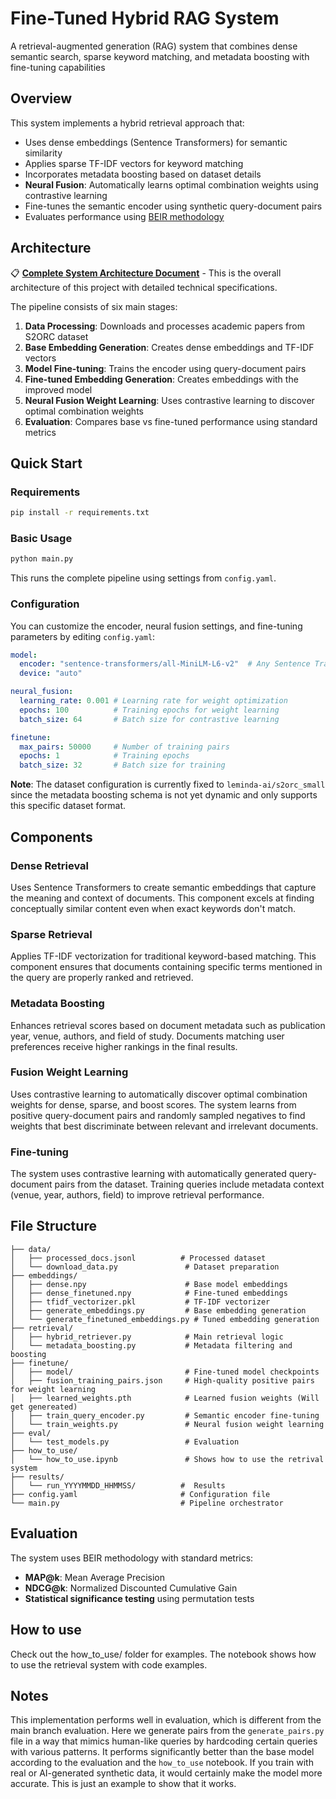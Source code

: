 # Fine-Tuned Hybrid RAG System

A retrieval-augmented generation (RAG) system that combines dense semantic search, sparse keyword matching, and metadata boosting with fine-tuning capabilities

## Overview

This system implements a hybrid retrieval approach that:
- Uses dense embeddings (Sentence Transformers) for semantic similarity
- Applies sparse TF-IDF vectors for keyword matching
- Incorporates metadata boosting based on dataset details
- **Neural Fusion**: Automatically learns optimal combination weights using contrastive learning
- Fine-tunes the semantic encoder using synthetic query-document pairs
- Evaluates performance using [BEIR methodology](https://github.com/opendatahub-io/rag/blob/main/benchmarks/llama-stack-rag-with-beir/benchmark_beir_ls_vs_no_ls.py)

## Architecture

📋 **[Complete System Architecture Document](https://docs.google.com/document/d/1TUQkHgfJR4f9m89givpiM84BdhKX0_rcpNV_WIYBTL8/edit?usp=sharing)** - This is the overall architecture of this project with detailed technical specifications.

The pipeline consists of six main stages:

1. **Data Processing**: Downloads and processes academic papers from S2ORC dataset
2. **Base Embedding Generation**: Creates dense embeddings and TF-IDF vectors
3. **Model Fine-tuning**: Trains the encoder using query-document pairs
4. **Fine-tuned Embedding Generation**: Creates embeddings with the improved model
5. **Neural Fusion Weight Learning**: Uses contrastive learning to discover optimal combination weights
6. **Evaluation**: Compares base vs fine-tuned performance using standard metrics

## Quick Start

### Requirements

```bash
pip install -r requirements.txt
```

### Basic Usage

```bash
python main.py
```

This runs the complete pipeline using settings from `config.yaml`.

### Configuration

You can customize the encoder, neural fusion settings, and fine-tuning parameters by editing `config.yaml`:

```yaml
model:
  encoder: "sentence-transformers/all-MiniLM-L6-v2"  # Any Sentence Transformers model
  device: "auto"

neural_fusion:
  learning_rate: 0.001 # Learning rate for weight optimization
  epochs: 100          # Training epochs for weight learning
  batch_size: 64       # Batch size for contrastive learning

finetune:
  max_pairs: 50000     # Number of training pairs
  epochs: 1            # Training epochs
  batch_size: 32       # Batch size for training
```

**Note**: The dataset configuration is currently fixed to `leminda-ai/s2orc_small` since the metadata boosting schema is not yet dynamic and only supports this specific dataset format.

## Components

### Dense Retrieval

Uses Sentence Transformers to create semantic embeddings that capture the meaning and context of documents. This component excels at finding conceptually similar content even when exact keywords don't match.

### Sparse Retrieval

Applies TF-IDF vectorization for traditional keyword-based matching. This component ensures that documents containing specific terms mentioned in the query are properly ranked and retrieved.

### Metadata Boosting

Enhances retrieval scores based on document metadata such as publication year, venue, authors, and field of study. Documents matching user preferences receive higher rankings in the final results.

### Fusion Weight Learning

Uses contrastive learning to automatically discover optimal combination weights for dense, sparse, and boost scores. The system learns from positive query-document pairs and randomly sampled negatives to find weights that best discriminate between relevant and irrelevant documents.

### Fine-tuning

The system uses contrastive learning with automatically generated query-document pairs from the dataset. Training queries include metadata context (venue, year, authors, field) to improve retrieval performance.

## File Structure

```
├── data/
│   ├── processed_docs.jsonl          # Processed dataset
│   └── download_data.py               # Dataset preparation
├── embeddings/
│   ├── dense.npy                      # Base model embeddings
│   ├── dense_finetuned.npy            # Fine-tuned embeddings
│   ├── tfidf_vectorizer.pkl           # TF-IDF vectorizer
│   ├── generate_embeddings.py         # Base embedding generation
│   └── generate_finetuned_embeddings.py # Tuned embedding generation
├── retrieval/
│   ├── hybrid_retriever.py            # Main retrieval logic
│   └── metadata_boosting.py           # Metadata filtering and boosting
├── finetune/
│   ├── model/                         # Fine-tuned model checkpoints
│   ├── fusion_training_pairs.json     # High-quality positive pairs for weight learning
│   ├── learned_weights.pth            # Learned fusion weights (Will get genereated)
│   ├── train_query_encoder.py         # Semantic encoder fine-tuning
│   └── train_weights.py               # Neural fusion weight learning
├── eval/
│   └── test_models.py                 # Evaluation
├── how_to_use/
│   └── how_to_use.ipynb               # Shows how to use the retrival system
├── results/
│   └── run_YYYYMMDD_HHMMSS/          #  Results
├── config.yaml                       # Configuration file
└── main.py                           # Pipeline orchestrator
```

## Evaluation

The system uses BEIR methodology with standard metrics:

- **MAP@k**: Mean Average Precision
- **NDCG@k**: Normalized Discounted Cumulative Gain
- **Statistical significance testing** using permutation tests

## How to use

Check out the how_to_use/ folder for examples. The notebook shows how to use the retrieval system with code examples.

## Notes

This implementation performs well in evaluation, which is different from the main branch evaluation. Here we generate pairs from the `generate_pairs.py` file in a way that mimics human-like queries by hardcoding certain queries with various patterns. It performs significantly better than the base model according to the evaluation and the `how_to_use` notebook. If you train with real or AI-generated synthetic data, it would certainly make the model more accurate. This is just an example to show that it works.